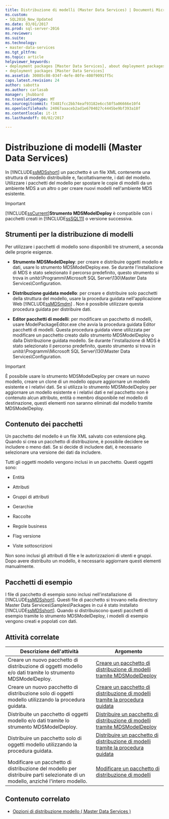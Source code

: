 ```yaml
---
title: Distribuzione di modelli (Master Data Services) | Documenti Microsoft
ms.custom:
- SQL2016_New_Updated
ms.date: 03/01/2017
ms.prod: sql-server-2016
ms.reviewer: 
ms.suite: 
ms.technology:
- master-data-services
ms.tgt_pltfrm: 
ms.topic: article
helpviewer_keywords:
- deployment packages [Master Data Services], about deployment packages
- deployment packages [Master Data Services]
ms.assetid: 30085c08-034f-4efe-80fe-408f9091ff5c
caps.latest.revision: 24
author: sabotta
ms.author: carlasab
manager: jhubbard
ms.translationtype: MT
ms.sourcegitcommit: f3481fcc2bb74eaf93182e6cc58f5a06666e10f4
ms.openlocfilehash: 24067aaaceb2ad1e6704027c4445be9bf393a18f
ms.contentlocale: it-it
ms.lasthandoff: 08/02/2017

---
```

# <a name="deploying-models-master-data-services"></a>Distribuzione di modelli (Master Data Services)
  In [!INCLUDE[ssMDSshort](../includes/ssmdsshort-md.md)] un pacchetto è un file XML contenente una struttura di modello distribuibile e, facoltativamente, i dati del modello. Utilizzare i pacchetti del modello per spostare le copie di modelli da un ambiente MDS a un altro o per creare nuovi modelli nell'ambiente MDS esistente.  
  
> [!IMPORTANT]  
>  [!INCLUDE[ssCurrent](../includes/sscurrent-md.md)]**Strumento MDSModelDeploy** è compatibile con i pacchetti creati in [!INCLUDE[ssSQL11](../includes/sssql11-md.md)] o versione successiva.  
  
## <a name="tools-for-deploying-models"></a>Strumenti per la distribuzione di modelli  
 Per utilizzare i pacchetti di modello sono disponibili tre strumenti, a seconda delle proprie esigenze.  
  
-   **Strumento MDSModelDeploy**: per creare e distribuire oggetti modello e dati, usare lo strumento MDSModelDeploy.exe. Se durante l'installazione di MDS è stato selezionato il percorso predefinito, questo strumento si trova in *unità*:\Programmi\Microsoft SQL Server\130\Master Data Services\Configuration.  
  
-   **Distribuzione guidata modello**: per creare e distribuire solo pacchetti della struttura del modello, usare la procedura guidata nell'applicazione Web [!INCLUDE[ssMDSmdm](../includes/ssmdsmdm-md.md)] . Non è possibile utilizzare questa procedura guidata per distribuire dati.  
  
-   **Editor pacchetti di modelli**: per modificare un pacchetto di modelli, usare ModelPackageEditor.exe che avvia la procedura guidata Editor pacchetti di modelli. Questa procedura guidata viene utilizzata per modificare un pacchetto creato dallo strumento MDSModelDeploy o dalla Distribuzione guidata modello. Se durante l'installazione di MDS è stato selezionato il percorso predefinito, questo strumento si trova in *unità*:\Programmi\Microsoft SQL Server\130\Master Data Services\Configuration.  
  
> [!IMPORTANT]  
>  È possibile usare lo strumento MDSModelDeploy per creare un nuovo modello, creare un clone di un modello oppure aggiornare un modello esistente e i relativi dati. Se si utilizza lo strumento MDSModelDeploy per aggiornare un modello esistente e i relativi dati e nel pacchetto non è contenuto alcun attributo, entità o membro disponibile nel modello di destinazione, questi elementi non saranno eliminati dal modello tramite MDSModelDeploy.  
  
## <a name="what-packages-contain"></a>Contenuto dei pacchetti  
 Un pacchetto del modello è un file XML salvato con estensione pkg. Quando si crea un pacchetto di distribuzione, è possibile decidere se includere o meno dati. Se si decide di includere dati, è necessario selezionare una versione dei dati da includere.  
  
 Tutti gli oggetti modello vengono inclusi in un pacchetto. Questi oggetti sono:  
  
-   Entità  
  
-   Attributi  
  
-   Gruppi di attributi  
  
-   Gerarchie  
  
-   Raccolte  
  
-   Regole business  
  
-   Flag versione  
  
-   Viste sottoscrizioni  
  
 Non sono inclusi gli attributi di file e le autorizzazioni di utenti e gruppi. Dopo avere distribuito un modello, è necessario aggiornare questi elementi manualmente.  
  
## <a name="sample-packages"></a>Pacchetti di esempio  
 I file di pacchetto di esempio sono inclusi nell'installazione di [!INCLUDE[ssMDSshort](../includes/ssmdsshort-md.md)]. Questi file di pacchetto si trovano nella directory Master Data Services\Samples\Packages in cui è stato installato [!INCLUDE[ssMDSshort](../includes/ssmdsshort-md.md)]. Quando si distribuiscono questi pacchetti di esempio tramite lo strumento MDSModelDeploy, i modelli di esempio vengono creati e popolati con dati.  
  
## <a name="related-tasks"></a>Attività correlate  
  
|Descrizione dell'attività|Argomento|  
|----------------------|-----------|  
|Creare un nuovo pacchetto di distribuzione di oggetti modello e/o dati tramite lo strumento MDSModelDeploy.|[Creare un pacchetto di distribuzione di modelli tramite MDSModelDeploy](../master-data-services/create-a-model-deployment-package-by-using-mdsmodeldeploy.md)|  
|Creare un nuovo pacchetto di distribuzione solo di oggetti modello utilizzando la procedura guidata.|[Creare un pacchetto di distribuzione di modelli tramite la procedura guidata](../master-data-services/create-a-model-deployment-package-by-using-the-wizard.md)|  
|Distribuite un pacchetto di oggetti modello e/o dati tramite lo strumento MDSModelDeploy.|[Distribuire un pacchetto di distribuzione di modelli tramite MDSModelDeploy](../master-data-services/deploy-a-model-deployment-package-by-using-mdsmodeldeploy.md)|  
|Distribuire un pacchetto solo di oggetti modello utilizzando la procedura guidata.|[Distribuire un pacchetto di distribuzione di modelli tramite la procedura guidata](../master-data-services/deploy-a-model-deployment-package-by-using-the-wizard.md)|  
|Modificare un pacchetto di distribuzione del modello per distribuire parti selezionate di un modello, anziché l'intero modello.|[Modificare un pacchetto di distribuzione di modelli](../master-data-services/edit-a-model-deployment-package.md)|  
  
## <a name="related-content"></a>Contenuto correlato  
  
-   [Opzioni di distribuzione modello &#40; Master Data Services &#41;](../master-data-services/model-deployment-options-master-data-services.md)  
  
  
